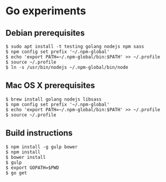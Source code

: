 # Go experiments

## Debian prerequisites

```
$ sudo apt install -t testing golang nodejs npm sass
$ npm config set prefix '~/.npm-global'
$ echo 'export PATH=~/.npm-global/bin:$PATH' >> ~/.profile
$ source ~/.profile
$ ln -s /usr/bin/nodejs ~/.npm-global/bin/node
```

## Mac OS X prerequisites 

```
$ brew install golang nodejs libsass
$ npm config set prefix '~/.npm-global'
$ echo 'export PATH=~/.npm-global/bin:$PATH' >> ~/.profile
$ source ~/.profile
```

## Build instructions

```
$ npm install -g gulp bower
$ npm install
$ bower install
$ gulp
$ export GOPATH=$PWD
$ go get
```
